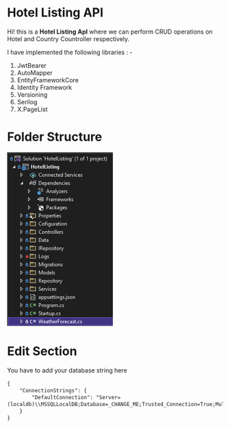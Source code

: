 # Hotel Listing API

Hi! this is a **Hotel Listing  ApI**  where we can perform CRUD operations  on Hotel and Country Countroller respectively. 

I have implemented  the following libraries : -
1. JwtBearer
2.  AutoMapper
3. EntityFrameworkCore
4. Identity Framework
5. Versioning
6. Serilog
7. X.PageList

# Folder Structure
![alt text](https://github.com/basitmir2020/HotelListing/blob/master/HotelListing/folderStructure.png?raw=true)

# Edit Section
You have to add your database string here
```
{
	"ConnectionStrings": {
		"DefaultConnection": "Server=(localdb)\\MSSQLLocalDB;Database=_CHANGE_ME;Trusted_Connection=True;MultipleActiveResultSets=true"
	}
}
```
